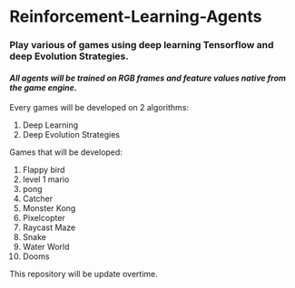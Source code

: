 # Reinforcement-Learning-Agents
### Play various of games using deep learning Tensorflow and deep Evolution Strategies. 

#### *All agents will be trained on RGB frames and feature values native from the game engine.*

Every games will be developed on 2 algorithms:
1. Deep Learning 
2. Deep Evolution Strategies

Games that will be developed:
1. Flappy bird
2. level 1 mario
3. pong
4. Catcher
5. Monster Kong
6. Pixelcopter
7. Raycast Maze
8. Snake
9. Water World
10. Dooms

This repository will be update overtime.

